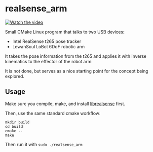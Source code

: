 # realsense_arm

[![Watch the video](https://img.youtube.com/vi/qem4urOBqU0/maxresdefault.jpg)](https://youtu.be/qem4urOBqU0)


Small CMake Linux program that talks to two USB devices:

* Intel RealSense t265 pose tracker
* LewanSoul LoBot 6DoF robotic arm

It takes the pose information from the t265 and applies it with inverse kinematics to the effector of the robot arm

It is not done, but serves as a nice starting point for the concept being explored.

## Usage

Make sure you compile, make, and install [librealsense](https://github.com/IntelRealSense/librealsense) first.

Then, use the same standard cmake workflow:

```
mkdir build
cd build
cmake ..
make
```

Then run it with `sudo ./realsense_arm`


